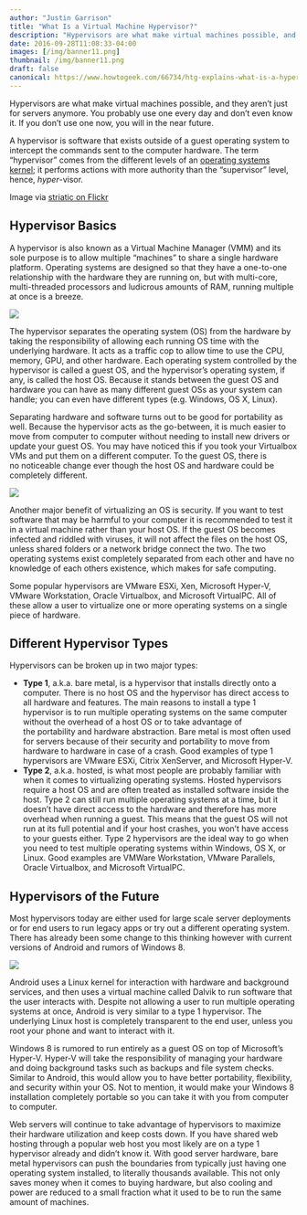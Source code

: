 ```yaml
---
author: "Justin Garrison"
title: "What Is a Virtual Machine Hypervisor?"
description: "Hypervisors are what make virtual machines possible, and they aren’t just for servers"
date: 2016-09-28T11:08:33-04:00
images: [/img/banner11.png]
thumbnail: /img/banner11.png
draft: false
canonical: https://www.howtogeek.com/66734/htg-explains-what-is-a-hypervisor/
---
```


Hypervisors are what make virtual machines possible, and they aren’t just for servers anymore. You probably use one every day and don’t even know it. If you don’t use one now, you will in the near future.

A hypervisor is software that exists outside of a guest operating system to intercept the commands sent to the computer hardware. The term “hypervisor” comes from the different levels of an [operating systems kernel](https://www.howtogeek.com/31632/what-is-the-linux-kernel-and-what-does-it-do/); it performs actions with more authority than the “supervisor” level, hence, _hyper_\-visor.

Image via [striatic on Flickr](https://www.flickr.com/photos/striatic/)

## Hypervisor Basics

A hypervisor is also known as a Virtual Machine Manager (VMM) and its sole purpose is to allow multiple “machines” to share a single hardware platform. Operating systems are designed so that they have a one-to-one relationship with the hardware they are running on, but with multi-core, multi-threaded processors and ludicrous amounts of RAM, running multiple at once is a breeze.

![](/img/hypervisor-layout.png)

The hypervisor separates the operating system (OS) from the hardware by taking the responsibility of allowing each running OS time with the underlying hardware. It acts as a traffic cop to allow time to use the CPU, memory, GPU, and other hardware. Each operating system controlled by the hypervisor is called a guest OS, and the hypervisor’s operating system, if any, is called the host OS. Because it stands between the guest OS and hardware you can have as many different guest OSs as your system can handle; you can even have different types (e.g. Windows, OS X, Linux).

Separating hardware and software turns out to be good for portability as well. Because the hypervisor acts as the go-between, it is much easier to move from computer to computer without needing to install new drivers or update your guest OS. You may have noticed this if you took your Virtualbox VMs and put them on a different computer. To the guest OS, there is no noticeable change ever though the host OS and hardware could be completely different.

![](/img/mac_os_x.png)

Another major benefit of virtualizing an OS is security. If you want to test software that may be harmful to your computer it is recommended to test it in a virtual machine rather than your host OS. If the guest OS becomes infected and riddled with viruses, it will not affect the files on the host OS, unless shared folders or a network bridge connect the two. The two operating systems exist completely separated from each other and have no knowledge of each others existence, which makes for safe computing.

Some popular hypervisors are VMware ESXi, Xen, Microsoft Hyper-V, VMware Workstation, Oracle Virtualbox, and Microsoft VirtualPC. All of these allow a user to virtualize one or more operating systems on a single piece of hardware.

## Different Hypervisor Types

Hypervisors can be broken up in two major types:

- **Type 1**, a.k.a. bare metal, is a hypervisor that installs directly onto a computer. There is no host OS and the hypervisor has direct access to all hardware and features. The main reasons to install a type 1 hypervisor is to run multiple operating systems on the same computer without the overhead of a host OS or to take advantage of the portability and hardware abstraction. Bare metal is most often used for servers because of their security and portability to move from hardware to hardware in case of a crash. Good examples of type 1 hypervisors are VMware ESXi, Citrix XenServer, and Microsoft Hyper-V.
- **Type 2**, a.k.a. hosted, is what most people are probably familiar with when it comes to virtualizing operating systems. Hosted hypervisors require a host OS and are often treated as installed software inside the host. Type 2 can still run multiple operating systems at a time, but it doesn’t have direct access to the hardware and therefore has more overhead when running a guest. This means that the guest OS will not run at its full potential and if your host crashes, you won’t have access to your guests either. Type 2 hypervisors are the ideal way to go when you need to test multiple operating systems within Windows, OS X, or Linux. Good examples are VMWare Workstation, VMware Parallels, Oracle Virtualbox, and Microsoft VirtualPC.

## Hypervisors of the Future

Most hypervisors today are either used for large scale server deployments or for end users to run legacy apps or try out a different operating system. There has already been some change to this thinking however with current versions of Android and rumors of Windows 8.

![](/img/android-hypervisor.png)

Android uses a Linux kernel for interaction with hardware and background services, and then uses a virtual machine called Dalvik to run software that the user interacts with. Despite not allowing a user to run multiple operating systems at once, Android is very similar to a type 1 hypervisor. The underlying Linux host is completely transparent to the end user, unless you root your phone and want to interact with it.

Windows 8 is rumored to run entirely as a guest OS on top of Microsoft’s Hyper-V. Hyper-V will take the responsibility of managing your hardware and doing background tasks such as backups and file system checks. Similar to Android, this would allow you to have better portability, flexibility, and security within your OS. Not to mention, it would make your Windows 8 installation completely portable so you can take it with you from computer to computer.

Web servers will continue to take advantage of hypervisors to maximize their hardware utilization and keep costs down. If you have shared web hosting through a popular web host you most likely are on a type 1 hypervisor already and didn’t know it. With good server hardware, bare metal hypervisors can push the boundaries from typically just having one operating system installed, to literally thousands available. This not only saves money when it comes to buying hardware, but also cooling and power are reduced to a small fraction what it used to be to run the same amount of machines.
